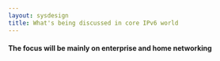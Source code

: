 ```yaml
---
layout: sysdesign
title: What's being discussed in core IPv6 world
---
```


#### The focus will be mainly on enterprise and home networking

